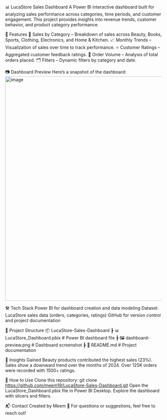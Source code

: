 📊 LucaStore Sales Dashboard
A Power BI interactive dashboard built for analyzing sales performance across categories, time periods, and customer engagement. This project provides insights into revenue trends, customer behavior, and product category performance.

🚀 Features
📌 Sales by Category – Breakdown of sales across Beauty, Books, Sports, Clothing, Electronics, and Home & Kitchen.
📈 Monthly Trends – Visualization of sales over time to track performance.
⭐ Customer Ratings – Aggregated customer feedback ratings.
🛒 Order Volume – Analysis of total orders placed.
🗂 Filters – Dynamic filters by category and date.

📷 Dashboard Preview
Here’s a snapshot of the dashboard:
<img width="1277" height="722" alt="image" src="https://github.com/user-attachments/assets/a9a26b5a-c50d-4026-abc0-9e2b23b48139" />

🛠️ Tech Stack
Power BI for dashboard creation and data modeling
Dataset: LucaStore sales data (orders, categories, ratings)
GitHub for version control and project documentation

📂 Project Structure
📦 LucaStore-Sales-Dashboard
 ┣ 📊 LucaStore_Dashboard.pbix   # Power BI dashboard file
 ┣ 🖼️ dashboard-preview.png      # Dashboard screenshot
 ┣ 📜 README.md                  # Project documentation

🎯 Insights Gained
Beauty products contributed the highest sales (23%).
Sales show a downward trend over the months of 2024.
Over 125K orders were recorded with 1500+ ratings.

📌 How to Use
Clone this repository:
git clone https://github.com/meem19/LucaStore-Sales-Dashboard.git
Open the LucaStore_Dashboard.pbix file in Power BI Desktop.
Explore the dashboard with slicers and filters.

📬 Contact
Created by Meem 🚀
For questions or suggestions, feel free to reach out!
